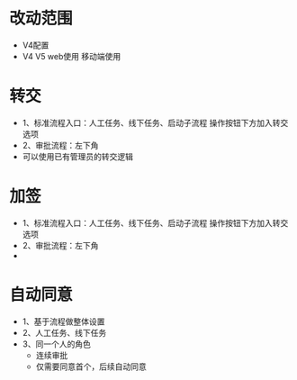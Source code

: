 # 改动范围
* V4配置
* V4 V5 web使用 移动端使用

# 转交
* 1、标准流程入口：人工任务、线下任务、启动子流程  操作按钮下方加入转交选项
* 2、审批流程：左下角
* 可以使用已有管理员的转交逻辑

# 加签
* 1、标准流程入口：人工任务、线下任务、启动子流程  操作按钮下方加入转交选项
* 2、审批流程：左下角
* 

# 自动同意
* 1、基于流程做整体设置
* 2、人工任务、线下任务
* 3、同一个人的角色
    - 连续审批
    - 仅需要同意首个，后续自动同意